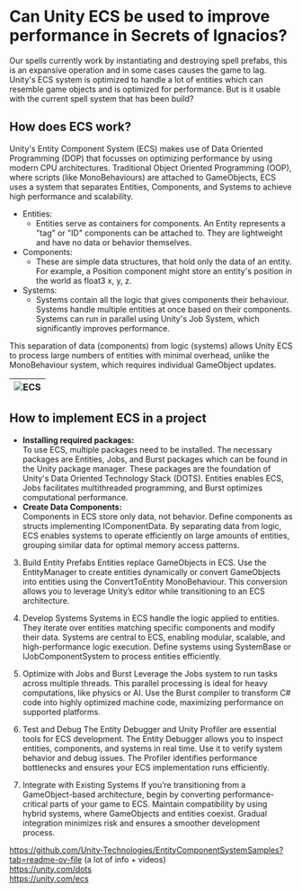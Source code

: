 # Can Unity ECS be used to improve performance in Secrets of Ignacios?
Our spells currently work by instantiating and destroying spell prefabs, this is an expansive operation and in some cases causes the game to lag. Unity's ECS system is optimized to handle a lot of entities 
which can resemble game objects and is optimized for performance. But is it usable with the current spell system that has been build?

## How does ECS work?
Unity's Entity Component System (ECS) makes use of Data Oriented Programming (DOP) that focusses on optimizing performance by using modern CPU architectures. Traditional Object Oriented Programming (OOP), where scripts (like MonoBehaviours) are attached to GameObjects, ECS uses a system that separates Entities, Components, and Systems to achieve high performance and scalability.
- Entities:
  - Entities serve as containers for components. An Entity represents a "tag" or "ID" components can be attached to. They are lightweight and have no data or behavior themselves. 
- Components:
  - These are simple data structures, that hold only the data of an entity. For example, a Position component might store an entity's position in the world as float3 x, y, z.
- Systems:
  - Systems contain all the logic that gives components their behaviour. Systems handle multiple entities at once based on their components. Systems can run in parallel using Unity's Job System, which significantly improves performance.

This separation of data (components) from logic (systems) allows Unity ECS to process large numbers of entities with minimal overhead, unlike the MonoBehaviour system, which requires individual GameObject updates.

|![ECS](https://github.com/user-attachments/assets/5f796f78-0e1e-44e1-a35c-6e2539881b1f)|
|-|

## How to implement ECS in a project
- **Installing required packages:**  
To use ECS, multiple packages need to be installed. The necessary packages are Entities, Jobs, and Burst packages which can be found in the Unity package manager. These packages are the foundation of Unity's Data Oriented Technology Stack (DOTS). Entities enables ECS, Jobs facilitates multithreaded programming, and Burst optimizes computational performance.
- **Create Data Components:**  
Components in ECS store only data, not behavior. Define components as structs implementing IComponentData. By separating data from logic, ECS enables systems to operate efficiently on large amounts of entities, grouping similar data for optimal memory access patterns.

3. Build Entity Prefabs
Entities replace GameObjects in ECS. Use the EntityManager to create entities dynamically or convert GameObjects into entities using the ConvertToEntity MonoBehaviour. This conversion allows you to leverage Unity’s editor while transitioning to an ECS architecture.

4. Develop Systems
Systems in ECS handle the logic applied to entities. They iterate over entities matching specific components and modify their data. Systems are central to ECS, enabling modular, scalable, and high-performance logic execution. Define systems using SystemBase or IJobComponentSystem to process entities efficiently.

5. Optimize with Jobs and Burst
Leverage the Jobs system to run tasks across multiple threads. This parallel processing is ideal for heavy computations, like physics or AI. Use the Burst compiler to transform C# code into highly optimized machine code, maximizing performance on supported platforms.

6. Test and Debug
The Entity Debugger and Unity Profiler are essential tools for ECS development. The Entity Debugger allows you to inspect entities, components, and systems in real time. Use it to verify system behavior and debug issues. The Profiler identifies performance bottlenecks and ensures your ECS implementation runs efficiently.

7. Integrate with Existing Systems
If you’re transitioning from a GameObject-based architecture, begin by converting performance-critical parts of your game to ECS. Maintain compatibility by using hybrid systems, where GameObjects and entities coexist. Gradual integration minimizes risk and ensures a smoother development process.


https://github.com/Unity-Technologies/EntityComponentSystemSamples?tab=readme-ov-file (a lot of info + videos)  
https://unity.com/dots  
https://unity.com/ecs
